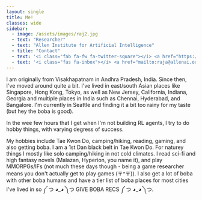 ```yaml
---
layout: single
title: Me!
classes: wide
sidebar:
  - image: /assets/images/raj2.jpg
  - text: "Researcher"
  - text: "Allen Institute for Artificial Intelligence"
  - title: "Contact"
  - text: '<i class="fab fa-fw fa-twitter-square"></i> <a href="https://twitter.com/rajammanabrolu">@rajammanabrolu</a>'
  - text: '<i class="fas fa-inbox"></i> <a href="mailto:raja@allenai.org">raja@allenai.org</a>'
---
```


I am originally from Visakhapatnam in Andhra Pradesh, India. Since then, I've moved around quite a bit. I've lived in east/south Asian places like Singapore, Hong Kong, Tokyo, as well as New Jersey, California, Indiana, Georgia and multiple places in India such as Chennai, Hyderabad, and Bangalore. I'm currently in Seattle and finding it a bit too rainy for my taste (but hey the boba is good).

In the wee few hours that I get when I'm not building RL agents, I try to do hobby things, with varying degress of success.

My hobbies include Tae Kwon Do, camping/hiking, reading, gaming, and also getting boba. I am a 1st Dan black belt in Tae Kwon Do. For naturey things I mostly like solo camping/hiking in not cold climates. I read sci-fi and high fantasy novels (Malazan, Hyperion, you name it), and play MMORPGs/IFs (not much these days though - being a game researcher means you don't actually get to play games (〒^〒)). I also get a lot of boba with other boba humans and have a tier list of boba places for most cities I've lived in so ༼ つ ◕\_◕ ༽つ GIVE BOBA RECS ༼ つ ◕\_◕ ༽つ. 
